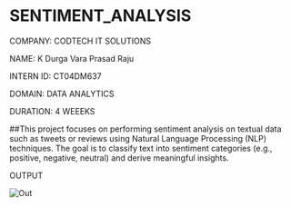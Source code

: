 # SENTIMENT_ANALYSIS
COMPANY: CODTECH IT SOLUTIONS

NAME: K Durga Vara Prasad Raju

INTERN ID: CT04DM637

DOMAIN: DATA ANALYTICS

DURATION: 4 WEEEKS


##This project focuses on performing sentiment analysis on textual data such as tweets or reviews using Natural Language Processing (NLP) techniques. The goal is to classify text into sentiment categories (e.g., positive, negative, neutral) and derive meaningful insights.

OUTPUT

![Out](https://github.com/user-attachments/assets/1bb8367f-a5ae-4f9e-8567-edb2ecd99c3a)
